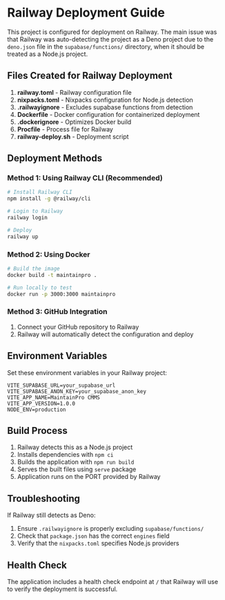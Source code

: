 # Railway Deployment Guide

This project is configured for deployment on Railway. The main issue was that Railway was
auto-detecting the project as a Deno project due to the `deno.json` file in the
`supabase/functions/` directory, when it should be treated as a Node.js project.

## Files Created for Railway Deployment

1. **railway.toml** - Railway configuration file
2. **nixpacks.toml** - Nixpacks configuration for Node.js detection
3. **.railwayignore** - Excludes supabase functions from detection
4. **Dockerfile** - Docker configuration for containerized deployment
5. **.dockerignore** - Optimizes Docker build
6. **Procfile** - Process file for Railway
7. **railway-deploy.sh** - Deployment script

## Deployment Methods

### Method 1: Using Railway CLI (Recommended)

```bash
# Install Railway CLI
npm install -g @railway/cli

# Login to Railway
railway login

# Deploy
railway up
```

### Method 2: Using Docker

```bash
# Build the image
docker build -t maintainpro .

# Run locally to test
docker run -p 3000:3000 maintainpro
```

### Method 3: GitHub Integration

1. Connect your GitHub repository to Railway
2. Railway will automatically detect the configuration and deploy

## Environment Variables

Set these environment variables in your Railway project:

```
VITE_SUPABASE_URL=your_supabase_url
VITE_SUPABASE_ANON_KEY=your_supabase_anon_key
VITE_APP_NAME=MaintainPro CMMS
VITE_APP_VERSION=1.0.0
NODE_ENV=production
```

## Build Process

1. Railway detects this as a Node.js project
2. Installs dependencies with `npm ci`
3. Builds the application with `npm run build`
4. Serves the built files using `serve` package
5. Application runs on the PORT provided by Railway

## Troubleshooting

If Railway still detects as Deno:

1. Ensure `.railwayignore` is properly excluding `supabase/functions/`
2. Check that `package.json` has the correct `engines` field
3. Verify that the `nixpacks.toml` specifies Node.js providers

## Health Check

The application includes a health check endpoint at `/` that Railway will use to verify the
deployment is successful.
